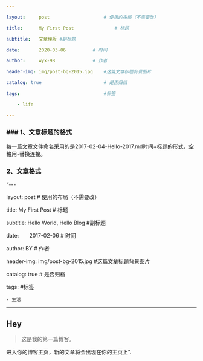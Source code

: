 ```yaml
---

layout:     post   				    # 使用的布局（不需要改）

title:      My First Post 				# 标题 

subtitle:   文章模版 #副标题

date:       2020-03-06			# 时间

author:     wyx-98				# 作者

header-img: img/post-bg-2015.jpg 	#这篇文章标题背景图片

catalog: true 						# 是否归档

tags:								#标签

    - life

---
```


### ### 1、文章标题的格式
每一篇文章文件命名采用的是2017-02-04-Hello-2017.md时间+标题的形式，空格用-替换连接。

### 2、文章格式
“---

layout:     post   				    # 使用的布局（不需要改）

title:      My First Post 				# 标题 

subtitle:   Hello World, Hello Blog #副标题

date:       2017-02-06 				# 时间

author:     BY 						# 作者

header-img: img/post-bg-2015.jpg 	#这篇文章标题背景图片

catalog: true 						# 是否归档

tags:								#标签

    - 生活

---

## Hey

>这是我的第一篇博客。

进入你的博客主页，新的文章将会出现在你的主页上”.

